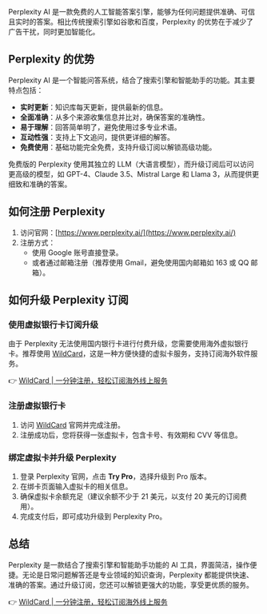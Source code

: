 Perplexity AI 是一款免费的人工智能答案引擎，能够为任何问题提供准确、可信且实时的答案。相比传统搜索引擎如谷歌和百度，Perplexity 的优势在于减少了广告干扰，同时更加智能化。

## Perplexity 的优势

Perplexity AI 是一个智能问答系统，结合了搜索引擎和智能助手的功能。其主要特点包括：

- **实时更新**：知识库每天更新，提供最新的信息。
- **全面准确**：从多个来源收集信息并比对，确保答案的准确性。
- **易于理解**：回答简单明了，避免使用过多专业术语。
- **互动性强**：支持上下文追问，提供更详细的解答。
- **免费使用**：基础功能完全免费，支持升级订阅以解锁高级功能。

免费版的 Perplexity 使用其独立的 LLM（大语言模型），而升级订阅后可以访问更高级的模型，如 GPT-4、Claude 3.5、Mistral Large 和 Llama 3，从而提供更细致和准确的答案。

## 如何注册 Perplexity

1. 访问官网：[https://www.perplexity.ai/](https://www.perplexity.ai/)
2. 注册方式：
   - 使用 Google 账号直接登录。
   - 或者通过邮箱注册（推荐使用 Gmail，避免使用国内邮箱如 163 或 QQ 邮箱）。

## 如何升级 Perplexity 订阅

### 使用虚拟银行卡订阅升级

由于 Perplexity 无法使用国内银行卡进行付费升级，您需要使用海外虚拟银行卡。推荐使用 [WildCard](https://bit.ly/bewildcard)，这是一种方便快捷的虚拟卡服务，支持订阅海外软件服务。

👉 [WildCard | 一分钟注册，轻松订阅海外线上服务](https://bit.ly/bewildcard)

### 注册虚拟银行卡

1. 访问 [WildCard](https://bit.ly/bewildcard) 官网并完成注册。
2. 注册成功后，您将获得一张虚拟卡，包含卡号、有效期和 CVV 等信息。

### 绑定虚拟卡并升级 Perplexity

1. 登录 Perplexity 官网，点击 **Try Pro**，选择升级到 Pro 版本。
2. 在绑卡页面输入虚拟卡的相关信息。
3. 确保虚拟卡余额充足（建议余额不少于 21 美元，以支付 20 美元的订阅费用）。
4. 完成支付后，即可成功升级到 Perplexity Pro。

## 总结

Perplexity 是一款结合了搜索引擎和智能助手功能的 AI 工具，界面简洁，操作便捷。无论是日常问题解答还是专业领域的知识查询，Perplexity 都能提供快速、准确的答案。通过升级订阅，您还可以解锁更强大的功能，享受更优质的服务。

👉 [WildCard | 一分钟注册，轻松订阅海外线上服务](https://bit.ly/bewildcard)